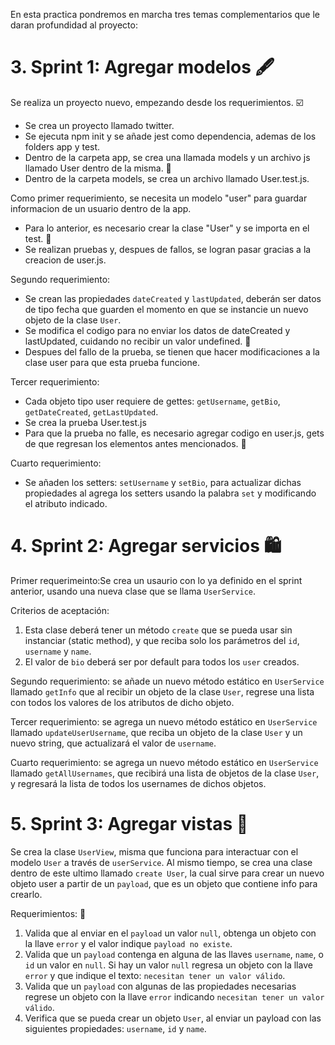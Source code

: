 En esta practica pondremos en marcha tres temas complementarios que le daran profundidad al proyecto:

# 3. Sprint 1: Agregar modelos 🖋️
Se realiza un proyecto nuevo, empezando desde los requerimientos. ☑️
 - Se crea un proyecto llamado twitter.
 - Se ejecuta npm init y se añade jest como dependencia, ademas de los folders app y test.
 - Dentro de la carpeta app, se crea una llamada models y un archivo js llamado User dentro de la misma. 📂
 - Dentro de la carpeta models, se crea un archivo llamado User.test.js.

Como primer requerimiento, se necesita un modelo "user" para guardar informacion de un usuario dentro de la app.
 - Para lo anterior, es necesario crear la clase "User" y se importa en el test. 📔
 - Se realizan pruebas y, despues de fallos, se logran pasar gracias a la creacion de user.js. 

Segundo requerimiento:
 - Se crean las propiedades `dateCreated` y `lastUpdated`, deberán ser datos de tipo fecha que guarden el momento en que se instancie un nuevo objeto de la clase `User`.
 - Se modifica el codigo para no enviar los datos de dateCreated y lastUpdated, cuidando no recibir un valor undefined. 💼
 - Despues del fallo de la prueba, se tienen que hacer modificaciones a la clase user para que esta prueba funcione.

Tercer requerimiento:
 - Cada objeto tipo user requiere de gettes: `getUsername`, `getBio`, `getDateCreated`, `getLastUpdated`.  
 - Se crea la prueba User.test.js 
 - Para que la prueba no falle, es necesario agregar codigo en user.js, gets de que regresan los elementos antes mencionados. 👾

Cuarto requerimiento:
 - Se añaden los setters: `setUsername` y `setBio`, para actualizar dichas propiedades al agrega los setters usando la palabra `set` y modificando el atributo indicado.


# 4. Sprint 2: Agregar servicios 🛍️

Primer requerimeinto:Se crea un usaurio con lo ya definido en el sprint anterior, usando una nueva clase que se llama `UserService`.
 
Criterios de aceptación:
1. Esta clase deberá tener un método `create` que se pueda usar sin instanciar (static method), y que reciba solo los parámetros del `id`, `username` y `name`. 
2. El valor de `bio` deberá ser por default para todos los `user` creados.

Segundo requerimiento: se añade un nuevo método estático en `UserService` llamado `getInfo` que al recibir un objeto de la clase `User`, regrese una lista con todos los valores de los atributos de dicho objeto.

Tercer requerimiento: se agrega un nuevo método estático en `UserService` llamado `updateUserUsername`, que reciba un objeto de la clase `User` y un nuevo string, que actualizará el valor de `username`. 

Cuarto requerimiento: se agrega un nuevo método estático en `UserService` llamado `getAllUsernames`, que recibirá una lista de objetos de la clase `User`, y regresará la lista de todos los usernames de dichos objetos. 

# 5. Sprint 3: Agregar vistas 🌠

Se crea la clase `UserView`, misma que funciona para interactuar con el modelo `User` a través de `userService`. Al mismo tiempo, se crea una clase dentro de este ultimo llamado `create User`, la cual sirve para crear un nuevo objeto user a partir de un `payload`, que es un objeto que contiene info para crearlo.

Requerimientos: 📔
1. Valida que al enviar en el `payload` un valor `null`, obtenga un objeto con la llave `error` y el valor indique `payload no existe`.
2. Valida que un `payload` contenga en alguna de las llaves `username`, `name`, o `id` un valor en `null`. Si hay un valor `null` regresa un objeto con la llave `error` y que indique el texto: `necesitan tener un valor válido`.
3. Valida que un `payload` con algunas de las propiedades necesarias regrese un objeto con la llave `error` indicando `necesitan tener un valor válido`.
4. Verifica que se pueda crear un objeto `User`, al enviar un payload con las siguientes propiedades: `username`, `id` y `name`.



